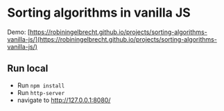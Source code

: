 # Sorting algorithms in vanilla JS

Demo: [https://robiningelbrecht.github.io/projects/sorting-algorithms-vanilla-js/](https://robiningelbrecht.github.io/projects/sorting-algorithms-vanilla-js/)

## Run local

* Run `npm install`
* Run `http-server`
* navigate to http://127.0.0.1:8080/
